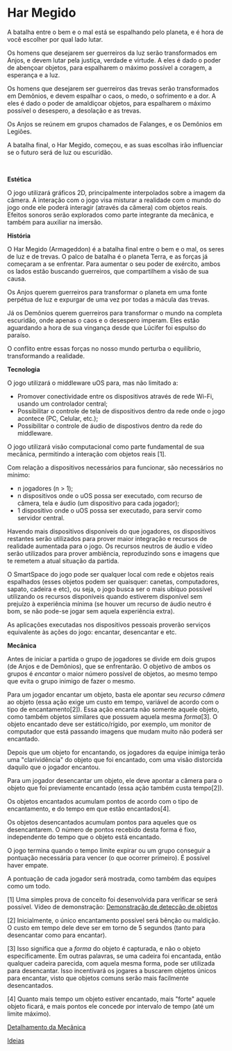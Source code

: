 Har Megido
==========


A batalha entre o bem e o mal está se espalhando pelo planeta, e é hora de você escolher por qual lado lutar.

Os homens que desejarem ser guerreiros da luz serão transformados em Anjos, e devem lutar pela justiça, verdade e virtude.
A eles é dado o poder de abençoar objetos, para espalharem o máximo possível a coragem, a esperança e a luz.

Os homens que desejarem ser guerreiros das trevas serão transformados em Demônios, e devem espalhar o caos, o medo, o sofrimento e a dor.
A eles é dado o poder de amaldiçoar objetos, para espalharem o máximo possível o desespero, a desolação e as trevas.

Os Anjos se reúnem em grupos chamados de Falanges, e os Demônios em Legiões.

A batalha final, o Har Megido, começou, e as suas escolhas irão influenciar se o futuro será de luz ou escuridão.  

<br/>

**Estética**

O jogo utilizará gráficos 2D, principalmente interpolados sobre a imagem da câmera. 
A interação com o jogo visa misturar a realidade com o mundo do jogo onde ele poderá interagir (através da câmera) com objetos reais. 
Efeitos sonoros serão explorados como parte integrante da mecânica, e também para auxiliar na imersão.


**História**

O Har Megido (Armageddon) é a batalha final entre o bem e o mal, os seres de luz e de trevas. 
O palco de batalha é o planeta Terra, e as forças já começaram a se enfrentar. 
Para aumentar o seu poder de exército, ambos os lados estão buscando guerreiros, que compartilhem a visão de sua causa. 

Os Anjos querem guerreiros para transformar o planeta em uma fonte perpétua de luz e expurgar de 
uma vez por todas a mácula das trevas.

Já os Demônios querem guerreiros para transformar o mundo na completa escuridão, onde apenas o caos e o desespero
imperam. Eles estão aguardando a hora de sua vingança desde que Lúcifer foi espulso do paraíso.


O conflito entre essas forças no nosso mundo perturba o equilíbrio, transformando a realidade.   


**Tecnologia**

O jogo utilizará o middleware uOS para, mas não limitado a:
- Promover conectividade entre os dispositivos através de rede Wi-Fi, usando um controlador central;
- Possibilitar o controle de tela de dispositivos dentro da rede onde o jogo acontece (PC, Celular, etc.);
- Possibilitar o controle de áudio de dispostivos dentro da rede do middleware.

O jogo utilizará visão computacional como parte fundamental de sua mecânica, permitindo a interação com objetos reais [1].

Com relação a dispositivos necessários para funcionar, são necessários no mínimo:
- n jogadores (n > 1);
- n dispositivos onde o uOS possa ser executado, com recurso de câmera, tela e áudio (um dispositivo para cada jogador);
- 1 dispositivo onde o uOS possa ser executado, para servir como servidor central.

Havendo mais dispositivos disponíveis do que jogadores, os dispositivos restantes serão utilizados para prover maior integração e recursos de realidade aumentada para o jogo. Os recursos neutros de áudio e vídeo serão utilizados para prover ambiência, reproduzindo sons e imagens que te remetem a atual situação da partida.

O SmartSpace do jogo pode ser qualquer local com rede e objetos reais espalhados (esses objetos podem ser quaisquer: canetas, computadores, sapato, cadeira e etc), ou seja, o jogo busca ser o mais ubíquo possível utilizando os recursos disponíveis quando estiverem disponível sem prejuízo à experiência mínima (se houver um recurso de áudio neutro é bom, se não pode-se jogar sem aquela experiência extra).

As aplicações executadas nos dispositivos pessoais proverão serviços equivalente às ações do jogo: encantar, desencantar e etc.


**Mecânica**

Antes de iniciar a partida o grupo de jogadores se divide em dois grupos (de Anjos e de Demônios), que se enfrentarão.
O objetivo de ambos os grupos é *encantar* o maior número possível de objetos, ao mesmo tempo que evita o grupo inimigo de fazer o mesmo.

Para um jogador encantar um objeto, basta ele apontar seu *recurso câmera* ao objeto (essa ação exige um custo em tempo, variável de acordo com o tipo de encantamento[2]). Essa ação encanta não somente aquele objeto, como também objetos similares que possuem aquela mesma *forma*[3]. O objeto encantado deve ser estático/rígido, por exemplo, um monitor de computador que está passando imagens que mudam muito não poderá ser encantado.

Depois que um objeto for encantando, os jogadores da equipe inimiga terão uma "clarividência" do objeto que foi encantado, com uma visão distorcida daquilo que o jogador encantou.

Para um jogador desencantar um objeto, ele deve apontar a câmera para o objeto que foi previamente encantado (essa ação também custa tempo[2]).

Os objetos encantados acumulam pontos de acordo com o tipo de encantamento, e do tempo em que estão encantados[4].

Os objetos desencantados acumulam pontos para aqueles que os desencantarem. O número de pontos recebido desta forma é fixo, independente do tempo que o objeto está encantado.

O jogo termina quando o tempo limite expirar ou um grupo conseguir a pontuação necessária para vencer (o que ocorrer primeiro). É possível haver empate.

A pontuação de cada jogador será mostrada, como também das equipes como um todo.


[1] Uma simples prova de conceito foi desenvolvida para verificar se será possível. Vídeo de demonstração: [Demonstração de detecção de objetos](http://youtu.be/w9FDezrSpI8) 

[2] Inicialmente, o único encantamento possível será bênção ou maldição. O custo em tempo dele deve ser em torno de 5 segundos (tanto para desencantar como para encantar).

[3] Isso significa que a *forma* do objeto é capturada, e não o objeto especificamente. Em outras palavras, se uma cadeira foi encantada, então qualquer cadeira parecida, com aquela mesma forma, pode ser utilizada para desencantar. Isso incentivará os jogares a buscarem objetos únicos para encantar, visto que objetos comuns serão mais facilmente desencantados.

[4] Quanto mais tempo um objeto estiver encantado, mais "forte" aquele objeto ficará, e mais pontos ele concede por intervalo de tempo (até um limite máximo).


[Detalhamento da Mecânica](https://github.com/vvgaming/HarMegido/blob/master/docs/mecanica.md) 

[Ideias](https://github.com/vvgaming/HarMegido/blob/master/docs/ideias.md)
